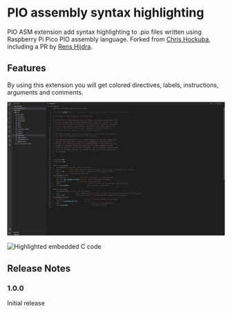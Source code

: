 # PIO assembly syntax highlighting

PIO ASM extension add syntax highlighting to .pio files written using Raspberry Pi Pico PIO assembly language.
Forked from [Chris Hockuba](https://gitlab.com/khockuba/vscode-syntax-pioasm), including a PR by [Rens Hijdra](https://gitlab.com/khockuba/vscode-syntax-pioasm/-/merge_requests/1).

## Features

By using this extension you will get colored directives, labels, instructions, arguments and comments.

![Picoprobe after syntax highlighting](images/image1.png)

![Highlighted embedded C code](https://gitlab.com/-/project/24396599/uploads/56536888366eee7265c1ef675fd4cab0/embedded_highlighting_after.png)

## Release Notes
### 1.0.0

Initial release
